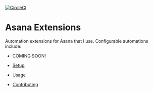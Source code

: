 [![CircleCI](https://circleci.com/gh/JonathanCasey/asana_extensions.svg?style=shield)](https://circleci.com/gh/JonathanCasey/asana_extensions)


# Asana Extensions

Automation extensions for Asana that I use.  Configurable automations include:
- COMING SOON!


- [Setup](docs/setup.md)
- [Usage](docs/usage.md)
- [Contributing](CONTRIBUTING.md)
